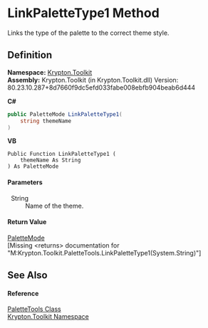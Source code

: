 # LinkPaletteType1 Method


Links the type of the palette to the correct theme style.



## Definition
**Namespace:** <a href="79d2eac2-21f4-54ff-7552-b20c33c30600.md">Krypton.Toolkit</a>  
**Assembly:** Krypton.Toolkit (in Krypton.Toolkit.dll) Version: 80.23.10.287+8d7660f9dc5efd033fabe008ebfb904beab6d444

**C#**
``` C#
public PaletteMode LinkPaletteType1(
	string themeName
)
```
**VB**
``` VB
Public Function LinkPaletteType1 ( 
	themeName As String
) As PaletteMode
```



#### Parameters
<dl><dt>  String</dt><dd>Name of the theme.</dd></dl>

#### Return Value
<a href="5a763116-fcba-0451-7e14-4d1c25fa237f.md">PaletteMode</a>  
\[Missing &lt;returns&gt; documentation for "M:Krypton.Toolkit.PaletteTools.LinkPaletteType1(System.String)"\]

## See Also


#### Reference
<a href="39341ebf-e2a6-df99-8d65-6dcf2a0eab68.md">PaletteTools Class</a>  
<a href="79d2eac2-21f4-54ff-7552-b20c33c30600.md">Krypton.Toolkit Namespace</a>  
